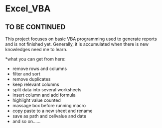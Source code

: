 Excel_VBA
===

TO BE CONTINUED
---
This project focuses on basic VBA programming used to generate reports and is not finished yet. Generally, it is accumulated when there is new knowledges need me to learn.

*what you can get from here:

* remove rows and columns
* filter and sort
* remove duplicates
* keep relevant columns
* split data into several worksheets
* insert column and add formula
* highlight value counted
* massage box before running macro
* copy paste to a new sheet and rename
* save as path and cellvalue and date
* and so on......


